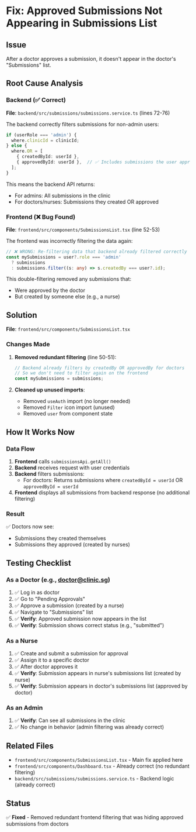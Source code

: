# Fix: Approved Submissions Not Appearing in Submissions List

## Issue
After a doctor approves a submission, it doesn't appear in the doctor's "Submissions" list.

## Root Cause Analysis

### Backend (✅ Correct)
**File**: `backend/src/submissions/submissions.service.ts` (lines 72-76)

The backend correctly filters submissions for non-admin users:
```typescript
if (userRole === 'admin') {
  where.clinicId = clinicId;
} else {
  where.OR = [
    { createdById: userId },
    { approvedById: userId },  // ✅ Includes submissions the user approved
  ];
}
```

This means the backend API returns:
- For admins: All submissions in the clinic
- For doctors/nurses: Submissions they created OR approved

### Frontend (❌ Bug Found)
**File**: `frontend/src/components/SubmissionsList.tsx` (line 52-53)

The frontend was incorrectly filtering the data again:
```typescript
// ❌ WRONG: Re-filtering data that backend already filtered correctly
const mySubmissions = user?.role === 'admin'
  ? submissions
  : submissions.filter((s: any) => s.createdBy === user?.id);
```

This double-filtering removed any submissions that:
- Were approved by the doctor
- But created by someone else (e.g., a nurse)

## Solution

**File**: `frontend/src/components/SubmissionsList.tsx`

### Changes Made

1. **Removed redundant filtering** (line 50-51):
   ```typescript
   // Backend already filters by createdBy OR approvedBy for doctors
   // So we don't need to filter again on the frontend
   const mySubmissions = submissions;
   ```

2. **Cleaned up unused imports**:
   - Removed `useAuth` import (no longer needed)
   - Removed `Filter` icon import (unused)
   - Removed `user` from component state

## How It Works Now

### Data Flow
1. **Frontend** calls `submissionsApi.getAll()`
2. **Backend** receives request with user credentials
3. **Backend** filters submissions:
   - For doctors: Returns submissions where `createdById = userId` OR `approvedById = userId`
4. **Frontend** displays all submissions from backend response (no additional filtering)

### Result
✅ Doctors now see:
- Submissions they created themselves
- Submissions they approved (created by nurses)

## Testing Checklist

### As a Doctor (e.g., doctor@clinic.sg)
1. ✅ Log in as doctor
2. ✅ Go to "Pending Approvals"
3. ✅ Approve a submission (created by a nurse)
4. ✅ Navigate to "Submissions" list
5. ✅ **Verify**: Approved submission now appears in the list
6. ✅ **Verify**: Submission shows correct status (e.g., "submitted")

### As a Nurse
1. ✅ Create and submit a submission for approval
2. ✅ Assign it to a specific doctor
3. ✅ After doctor approves it
4. ✅ **Verify**: Submission appears in nurse's submissions list (created by nurse)
5. ✅ **Verify**: Submission appears in doctor's submissions list (approved by doctor)

### As an Admin
1. ✅ **Verify**: Can see all submissions in the clinic
2. ✅ No change in behavior (admin filtering was already correct)

## Related Files
- `frontend/src/components/SubmissionsList.tsx` - Main fix applied here
- `frontend/src/components/Dashboard.tsx` - Already correct (no redundant filtering)
- `backend/src/submissions/submissions.service.ts` - Backend logic (already correct)

## Status
✅ **Fixed** - Removed redundant frontend filtering that was hiding approved submissions from doctors
